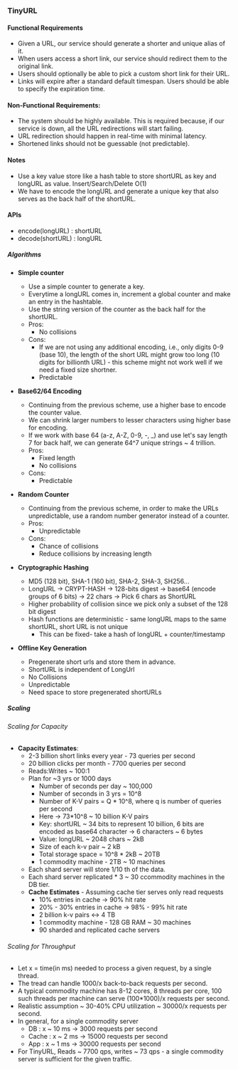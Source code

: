 ### TinyURL

#### Functional Requirements
- Given a URL, our service should generate a shorter and unique alias of it.
- When users access a short link, our service should redirect them to the original link.
- Users should optionally be able to pick a custom short link for their URL.
- Links will expire after a standard default timespan. Users should be able to specify the expiration time.

#### Non-Functional Requirements:
- The system should be highly available. This is required because, if our service is down, all the URL redirections will start failing.
- URL redirection should happen in real-time with minimal latency.
- Shortened links should not be guessable (not predictable).

#### Notes

- Use a key value store like a hash table to store shortURL as key and longURL as value. Insert/Search/Delete O(1)
- We have to encode the longURL and generate a unique key that also serves as the back half of the shortURL.

#### APIs
- encode(longURL) : shortURL
- decode(shortURL) : longURL

##### Algorithms
- **Simple counter**
  - Use a simple counter to generate a key. 
  - Everytime a longURL comes in, increment a global counter and make an entry in the hashtable.
  - Use the string version of the  counter as the back half for the shortURL.
  - Pros:
    - No collisions
  - Cons:
    - If we are not using any additional encoding, i.e., only digits 0-9 (base 10), the length of the short URL might grow too long (10 digits for billionth URL) - this scheme might not work well if we need a fixed size shortner.  
    - Predictable

- **Base62/64 Encoding**
  - Continuing from the previous scheme, use a higher base to encode the counter value.
  - We can shrink larger numbers to lesser characters using higher base for encoding.
  - If we work with base 64 (a-z, A-Z, 0-9, -, _) and use let's say length 7 for back half, we can generate 64^7 unique strings ~ 4 trillion.  
  - Pros:
    - Fixed length
    - No collisions
  - Cons: 
    - Predictable

- **Random Counter**
  - Continuing from the previous scheme, in order to make the URLs unpredictable, use a random number generator instead of a counter.
  - Pros:
    - Unpredictable
  - Cons:
    - Chance of collisions
    - Reduce collisions by increasing length

- **Cryptographic Hashing**
  - MD5 (128 bit), SHA-1 (160 bit), SHA-2, SHA-3, SH256...
  - LongURL -> CRYPT-HASH -> 128-bits digest -> base64 (encode groups of 6 bits) -> 22 chars -> Pick 6 chars as ShortURL
  - Higher probability of collision since we pick only a subset of the 128 bit digest
  - Hash functions are deterministic - same longURL maps to the same shortURL, short URL is not unique
    - This can be fixed- take a hash of longURL + counter/timestamp

- **Offline Key Generation**
  - Pregenerate short urls and store them in advance.
  - ShortURL is independent of LongUrl
  - No Collisions
  - Unpredictable
  - Need space to store pregenerated shortURLs

##### Scaling
###### Scaling for Capacity
- **Capacity Estimates**:
  - 2-3 billion short links every year - 73 queries per second
  - 20 billion clicks per month - 7700 queries per second
  - Reads:Writes ~ 100:1
  - Plan for ~3 yrs or 1000 days
    - Number of seconds per day ~ 100,000
    - Number of seconds in 3 yrs = 10^8
    - Number of K-V pairs = Q * 10^8, where q is number of queries per second
    - Here -> 73*10^8 ~ 10 billion K-V pairs
    - Key: shortURL ~ 34 bits to represent 10 billion, 6 bits are encoded as base64 character -> 6 characters ~ 6 bytes
    - Value: longURL ~ 2048 chars ~ 2kB
    - Size of each k-v pair ~ 2 kB
    - Total storage space = 10^8 * 2kB ~ 20TB
    - 1 commodity machine - 2TB ~ 10 machines
  - Each shard server will store 1/10 th of the data.
  - Each shard server replicated * 3 ~ 30 ccommodity machines in the DB tier.
  - **Cache Estimates** - Assuming cache tier serves only read requests
    - 10% entries in cache -> 90% hit rate
    - 20% - 30% entries in cache -> 98% - 99% hit rate
    - 2 billion k-v pairs <-> 4 TB
    - 1 commodity machine - 128 GB RAM ~ 30 machines
    - 90 sharded and replicated cache servers 
  
###### Scaling for Throughput
- Let x = time(in ms) needed to process a given request, by a single thread.
- The tread can handle 1000/x back-to-back requests per second.
- A typical commodity machine has 8-12 cores, 8 threads per core, 100 such threads per machine can serve (100*1000)/x requests per second. 
- Realistic assumption ~ 30-40% CPU utilization ~ 30000/x requests per second.
- In general, for a single commodity server
  - DB : x ~ 10 ms -> 3000 requests per second
  - Cache : x ~ 2 ms -> 15000 requests per second
  - App : x ~ 1 ms -> 30000 requests per second
- For TinyURL, Reads ~ 7700 qps, writes ~ 73 qps - a single commodity server is sufficient for the given traffic.